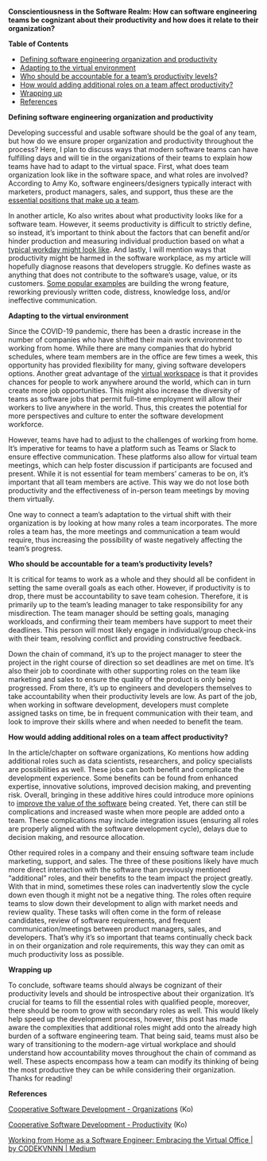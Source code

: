 **Conscientiousness in the Software Realm: How can software engineering teams be cognizant about their productivity and how does it relate to their organization?**

**Table of Contents**

* [Defining software engineering organization and productivity](#bookmark=id.gjdgxs)  
* [Adapting to the virtual environment](#bookmark=id.30j0zll)  
* [Who should be accountable for a team’s productivity levels?](#bookmark=id.1fob9te)  
* [How would adding additional roles on a team affect productivity?](#bookmark=id.3znysh7)  
* [Wrapping up](#bookmark=id.2et92p0)  
* [References](#bookmark=id.tyjcwt)

**Defining software engineering organization and productivity**

Developing successful and usable software should be the goal of any team, but how do we ensure proper organization and productivity throughout the process? Here, I plan to discuss ways that modern software teams can have fulfilling days and will tie in the organizations of their teams to explain how teams have had to adapt to the virtual space. First, what does team organization look like in the software space, and what roles are involved? According to Amy Ko, software engineers/designers typically interact with marketers, product managers, sales, and support, thus these are the [essential positions that make up a team](https://faculty.washington.edu/ajko/books/cooperative-software-development/organizations).

In another article, Ko also writes about what productivity looks like for a software team. However, it seems productivity is difficult to strictly define, so instead, it’s important to think about the factors that can benefit and/or hinder production and measuring individual production based on what a [typical workday might look like](https://faculty.washington.edu/ajko/books/cooperative-software-development/productivity). And lastly, I will mention ways that productivity might be harmed in the software workplace, as my article will hopefully diagnose reasons that developers struggle. Ko defines waste as anything that does not contribute to the software’s usage, value, or its customers. [Some popular examples](https://faculty.washington.edu/ajko/books/cooperative-software-development/productivity) are building the wrong feature, reworking previously written code, distress, knowledge loss, and/or ineffective communication.

**Adapting to the virtual environment**

Since the COVID-19 pandemic, there has been a drastic increase in the number of companies who have shifted their main work environment to working from home. While there are many companies that do hybrid schedules, where team members are in the office are few times a week, this opportunity has provided flexibility for many, giving software developers options. Another great advantage of the [virtual workspace](https://medium.com/@codekvnnn/working-from-home-as-a-software-engineer-embracing-the-virtual-office-23eb24a6c3ff) is that it provides chances for people to work anywhere around the world, which can in turn create more job opportunities. This might also increase the diversity of teams as software jobs that permit full-time employment will allow their workers to live anywhere in the world. Thus, this creates the potential for more perspectives and culture to enter the software development workforce.

However, teams have had to adjust to the challenges of working from home. It’s imperative for teams to have a platform such as Teams or Slack to ensure effective communication. These platforms also allow for virtual team meetings, which can help foster discussion if participants are focused and present. While it is not essential for team members’ cameras to be on, it’s important that all team members are active. This way we do not lose both productivity and the effectiveness of in-person team meetings by moving them virtually.

One way to connect a team’s adaptation to the virtual shift with their organization is by looking at how many roles a team incorporates. The more roles a team has, the more meetings and communication a team would require, thus increasing the possibility of waste negatively affecting the team’s progress.

**Who should be accountable for a team’s productivity levels?**

It is critical for teams to work as a whole and they should all be confident in setting the same overall goals as each other. However, if productivity is to drop, there must be accountability to save team cohesion. Therefore, it is primarily up to the team’s leading manager to take responsibility for any misdirection. The team manager should be setting goals, managing workloads, and confirming their team members have support to meet their deadlines. This person will most likely engage in individual/group check-ins with their team, resolving conflict and providing constructive feedback.

Down the chain of command, it’s up to the project manager to steer the project in the right course of direction so set deadlines are met on time. It’s also their job to coordinate with other supporting roles on the team like marketing and sales to ensure the quality of the product is only being progressed. From there, it’s up to engineers and developers themselves to take accountability when their productivity levels are low. As part of the job, when working in software development, developers must complete assigned tasks on time, be in frequent communication with their team, and look to improve their skills where and when needed to benefit the team.

**How would adding additional roles on a team affect productivity?**

In the article/chapter on software organizations, Ko mentions how adding additional roles such as data scientists, researchers, and policy specialists are possibilities as well. These jobs can both benefit and complicate the development experience. Some benefits can be found from enhanced expertise, innovative solutions, improved decision making, and preventing risk. Overall, bringing in these additive hires could introduce more opinions to [improve the value of the software](https://faculty.washington.edu/ajko/books/cooperative-software-development/organizations) being created. Yet, there can still be complications and increased waste when more people are added onto a team. These complications may include integration issues (ensuring all roles are properly aligned with the software development cycle), delays due to decision making, and resource allocation.

Other required roles in a company and their ensuing software team include marketing, support, and sales. The three of these positions likely have much more direct interaction with the software than previously mentioned “additional” roles, and their benefits to the team impact the project greatly. With that in mind, sometimes these roles can inadvertently slow the cycle down even though it might not be a negative thing. The roles often require teams to slow down their development to align with market needs and review quality. These tasks will often come in the form of release candidates, review of software requirements, and frequent communication/meetings between product managers, sales, and developers. That’s why it’s so important that teams continually check back in on their organization and role requirements, this way they can omit as much productivity loss as possible.

**Wrapping up**

To conclude, software teams should always be cognizant of their productivity levels and should be introspective about their organization. It’s crucial for teams to fill the essential roles with qualified people, moreover, there should be room to grow with secondary roles as well. This would likely help speed up the development process, however, this post has made aware the complexities that additional roles might add onto the already high burden of a software engineering team. That being said, teams must also be wary of transitioning to the modern-age virtual workplace and should understand how accountability moves throughout the chain of command as well. These aspects encompass how a team can modify its thinking of being the most productive they can be while considering their organization. Thanks for reading\!

**References**

[Cooperative Software Development \- Organizations](https://faculty.washington.edu/ajko/books/cooperative-software-development/organizations) (Ko)

[Cooperative Software Development \- Productivity](https://faculty.washington.edu/ajko/books/cooperative-software-development/productivity) (Ko)

[Working from Home as a Software Engineer: Embracing the Virtual Office | by CODEKVNNN | Medium](https://medium.com/@codekvnnn/working-from-home-as-a-software-engineer-embracing-the-virtual-office-23eb24a6c3ff)
